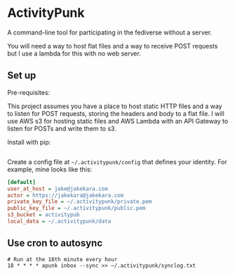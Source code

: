 # ActivityPunk

A command-line tool for participating in the fediverse without a server. 

You will need a way to host flat files and a way to receive POST requests but I use a lambda for this with no web server.

## Set up

Pre-requisites:

This project assumes you have a place to host static HTTP files and a way to listen for POST requests, storing the headers and body to a flat file. I will use AWS s3 for hosting static files and AWS Lambda with an API Gateway to listen for POSTs and write them to s3.

Install with pip:

```
```

Create a config file at `~/.activitypunk/config` that defines your identity. For example, mine looks like this:


```ini
[default]
user_at_host = jake@jakekara.com
actor = https://jakekara@jakekara.com
private_key_file = ~/.activitypunk/private.pem
public_key_file = ~/.activitypunk/public.pem
s3_bucket = activitypub
local_data = ~/.activitypunk/data
```

## Use cron to autosync

```shell
# Run at the 18th minute every hour
18 * * * * apunk inbox --sync >> ~/.activitypunk/synclog.txt
```